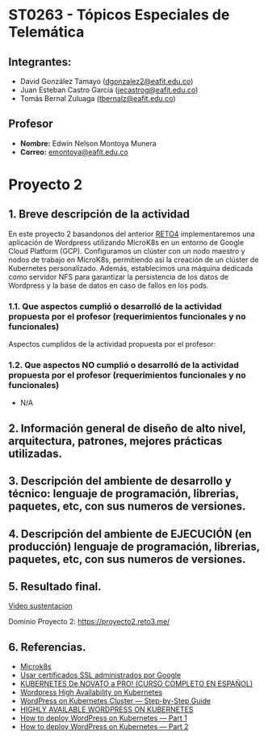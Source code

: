 # ST0263 - Tópicos Especiales de Telemática

## Integrantes:
- David González Tamayo (dgonzalez2@eafit.edu.co)
- Juan Esteban Castro García (jecastrog@eafit.edu.co)
- Tomás Bernal Zuluaga (tbernalz@eafit.edu.co)

## Profesor
- **Nombre:** Edwin Nelson Montoya Munera
- **Correo:** emontoya@eafit.edu.co

# Proyecto 2

## 1. Breve descripción de la actividad

En este proyecto 2 basandonos del anterior [RETO4](https://github.com/dgonzalezt2/reto4-st0263) implementaremos una aplicación de Wordpress utilizando MicroK8s en un entorno de Google Cloud Platform (GCP). Configuramos un clúster con un nodo maestro y nodos de trabajo en MicroK8s, permitiendo así la creación de un clúster de Kubernetes personalizado. Además, establecimos una máquina dedicada como servidor NFS para garantizar la persistencia de los datos de Wordpress y la base de datos en caso de fallos en los pods.

### 1.1. Que aspectos cumplió o desarrolló de la actividad propuesta por el profesor (requerimientos funcionales y no funcionales)

Aspectos cumplidos de la actividad propuesta por el profesor:



### 1.2. Que aspectos NO cumplió o desarrolló de la actividad propuesta por el profesor (requerimientos funcionales y no funcionales)

* N/A

## 2. Información general de diseño de alto nivel, arquitectura, patrones, mejores prácticas utilizadas.



## 3. Descripción del ambiente de desarrollo y técnico: lenguaje de programación, librerias, paquetes, etc, con sus numeros de versiones.


## 4. Descripción del ambiente de EJECUCIÓN (en producción) lenguaje de programación, librerias, paquetes, etc, con sus numeros de versiones.



## 5. Resultado final.

[Video sustentacion]()

Dominio Proyecto 2: https://proyecto2.reto3.me/


## 6. Referencias.

* [Microk8s](https://microk8s.io)
* [Usar certificados SSL administrados por Google](https://cloud.google.com/kubernetes-engine/docs/how-to/managed-certs#gcloud)
* [KUBERNETES De NOVATO a PRO! (CURSO COMPLETO EN ESPAÑOL)](https://www.youtube.com/watch?v=DCoBcpOA7W4)
* [Wordpress High Availability on Kubernetes](https://medium.com/@icheko/wordpress-high-availability-on-kubernetes-f6c0bcc2f28d)
* [WordPress on Kubernetes Cluster — Step-by-Step Guide](https://engr-syedusmanahmad.medium.com/wordpress-on-kubernetes-cluster-step-by-step-guide-749cb53e27c7)
* [HIGHLY AVAILABLE WORDPRESS ON KUBERNETES](https://matthewdavis.io/highly-available-wordpress-on-kubernetes/)
* [How to deploy WordPress on Kubernetes — Part 1](https://medium.com/codex/how-to-deploy-wordpress-on-kubernetes-part-1-62cc5bd74410)
* [How to deploy WordPress on Kubernetes — Part 2](https://medium.com/codex/how-to-deploy-wordpress-on-kubernetes-part-2-df1cc9cbaa2e)





